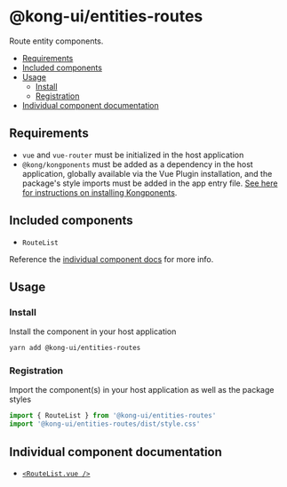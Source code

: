 # @kong-ui/entities-routes

Route entity components.

- [Requirements](#requirements)
- [Included components](#included-components)
- [Usage](#usage)
  - [Install](#install)
  - [Registration](#registration)
- [Individual component documentation](#individual-component-documentation)

## Requirements

- `vue` and `vue-router` must be initialized in the host application
- `@kong/kongponents` must be added as a dependency in the host application, globally available via the Vue Plugin installation, and the package's style imports must be added in the app entry file. [See here for instructions on installing Kongponents](https://kongponents.konghq.com/#globally-install-all-kongponents).

## Included components

- `RouteList`

Reference the [individual component docs](#individual-component-documentation) for more info.

## Usage

### Install

Install the component in your host application

```sh
yarn add @kong-ui/entities-routes
```

### Registration

Import the component(s) in your host application as well as the package styles

```ts
import { RouteList } from '@kong-ui/entities-routes'
import '@kong-ui/entities-routes/dist/style.css'
```

## Individual component documentation

- [`<RouteList.vue />`](docs/route-list.md)
